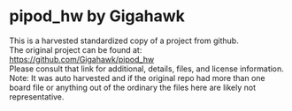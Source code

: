 
# pipod_hw by Gigahawk  
This is a harvested standardized copy of a project from github.  
The original project can be found at:  
https://github.com/Gigahawk/pipod_hw  
Please consult that link for additional, details, files, and license information.  
Note: It was auto harvested and if the original repo had more than one board file or anything out of the ordinary the files here are likely not representative.  
    